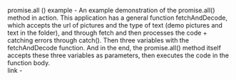 promise.all () example - An example demonstration of the promise.all() method in action. This application has a general function fetchAndDecode, which accepts the url of pictures and the type of text (demo pictures and text in the folder), and through fetch and then processes the code + catching errors through catch(). Then three variables with the fetchAndDecode function. And in the end, the promise.all() method itself accepts these three variables as parameters, then executes the code in the function body. 
<br>
link -
